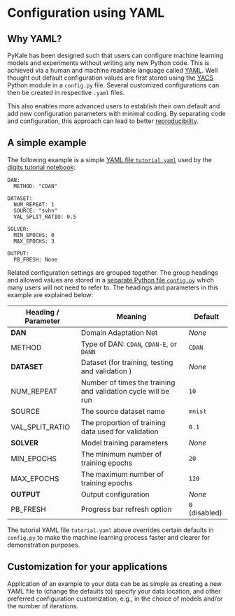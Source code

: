 # Configuration using YAML

## Why YAML?

PyKale has been designed such that users can configure machine learning models and experiments without writing any new Python code. This is achieved via a human and machine readable language called [YAML](https://en.wikipedia.org/wiki/YAML). Well thought out default configuration values are first stored using the [YACS](https://github.com/rbgirshick/yacs) Python module in a `config.py` file. Several customized configurations can then be created in respective `.yaml` files.

This also enables more advanced users to establish their own default and add new configuration parameters with minimal coding. By separating code and configuration, this approach can lead to better [reproducibility](https://en.wikipedia.org/wiki/Reproducibility).

## A simple example

The following example is a simple [YAML file `tutorial.yaml`](https://github.com/pykale/pykale/blob/main/examples/digits_dann_lightn/configs/tutorial.yaml) used by the [digits tutorial notebook](https://github.com/pykale/pykale/blob/main/examples/digits_dann_lightn/tutorial.ipynb):

```{YAML}
DAN:
  METHOD: "CDAN"

DATASET:
  NUM_REPEAT: 1
  SOURCE: "svhn"
  VAL_SPLIT_RATIO: 0.5

SOLVER:
  MIN_EPOCHS: 0
  MAX_EPOCHS: 3

OUTPUT:
  PB_FRESH: None
```

Related configuration settings are grouped together. The group headings and allowed values are stored in a [separate Python file `config.py`](https://github.com/pykale/pykale/blob/main/examples/digits_dann_lightn/config.py) which many users will not need to refer to. The headings and parameters in this example are explained below:

| Heading / Parameter | Meaning | Default |
| --- | --- | --- |
| **DAN** | Domain Adaptation Net | *None* |
| METHOD | Type of DAN: `CDAN`, `CDAN-E`, or `DANN` | `CDAN` |
|**DATASET** | Dataset (for training, testing and validation ) | *None* |
| NUM_REPEAT | Number of times the training and validation cycle will be run | `10` |
| SOURCE | The source dataset name | `mnist` |
| VAL_SPLIT_RATIO | The proportion of training data used for validation | `0.1` |
| **SOLVER** | Model training parameters | *None* |
| MIN_EPOCHS | The minimum number of training epochs | `20` |
| MAX_EPOCHS | The maximum number of training epochs | `120` |
| **OUTPUT** | Output configuration | *None* |
| PB_FRESH | Progress bar refresh option | `0` (disabled) |

The tutorial YAML file `tutorial.yaml` above overrides certain defaults in `config.py` to make the machine learning process faster and clearer for demonstration purposes.

## Customization for your applications

Application of an example to your data can be as simple as creating a new YAML file to (change the defaults to) specify your data location, and other preferred configuration customization, e.g., in the choice of models and/or the number of iterations.
